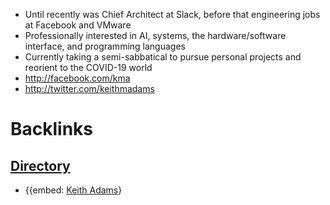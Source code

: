 - Until recently was Chief Architect at Slack, before that engineering jobs at Facebook and VMware
- Professionally interested in AI, systems, the hardware/software interface, and programming languages
- Currently taking a semi-sabbatical to pursue personal projects and reorient to the COVID-19 world
- http://facebook.com/kma
- http://twitter.com/keithmadams

# Backlinks
## [Directory](<Directory.md>)
- {{embed: [Keith Adams](<Keith Adams.md>)}

